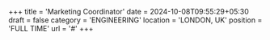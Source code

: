 +++
title = 'Marketing Coordinator'
date = 2024-10-08T09:55:29+05:30
draft = false
category = 'ENGINEERING'
location = 'LONDON, UK'
position = 'FULL TIME'
url = '#'
+++